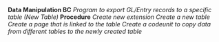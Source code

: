 **Data Manipulation BC**
_Program to export GL/Entry records to a specific table (New Table)_
**Procedure**
*Create new extension*
*Create a new table*
*Create a page that is linked to the table*
*Create a codeunit to copy data from different tables to the newly created table*
